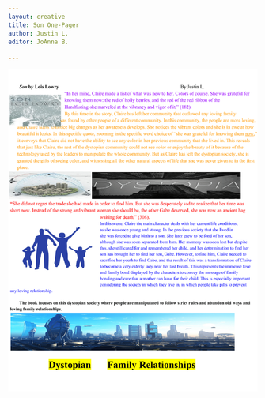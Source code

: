 ```yaml
---
layout: creative
title: Son One-Pager
author: Justin L.
editor: JoAnna B.

---
```

![](/uploads/creative-one-pager-by-justin-l-1.png)